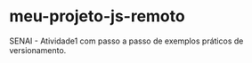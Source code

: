# meu-projeto-js-remoto
SENAI - Atividade1 com passo a passo de exemplos práticos de versionamento.
